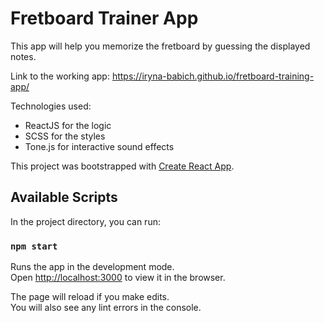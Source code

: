 # Fretboard Trainer App

This app will help you memorize the fretboard by guessing the displayed notes.

Link to the working app: https://iryna-babich.github.io/fretboard-training-app/

Technologies used:

- ReactJS for the logic
- SCSS for the styles
- Tone.js for interactive sound effects

This project was bootstrapped with [Create React App](https://github.com/facebook/create-react-app).

## Available Scripts

In the project directory, you can run:

### `npm start`

Runs the app in the development mode.<br>
Open [http://localhost:3000](http://localhost:3000) to view it in the browser.

The page will reload if you make edits.<br>
You will also see any lint errors in the console.
